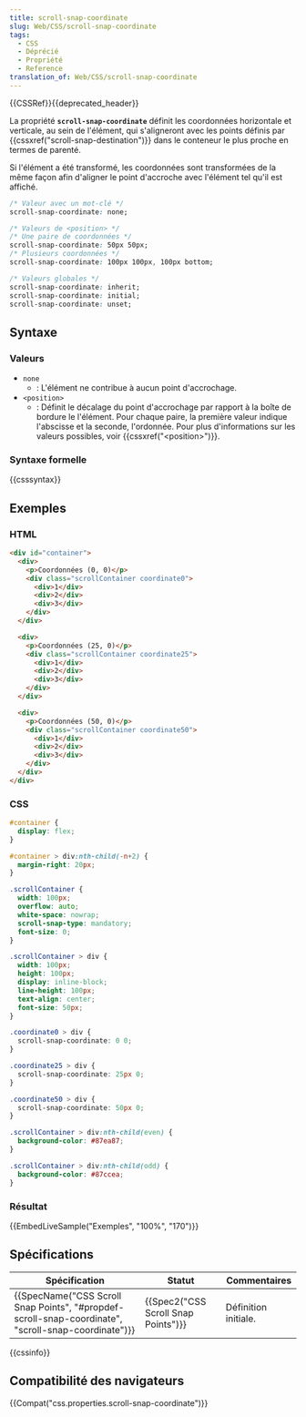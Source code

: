 ```yaml
---
title: scroll-snap-coordinate
slug: Web/CSS/scroll-snap-coordinate
tags:
  - CSS
  - Déprécié
  - Propriété
  - Reference
translation_of: Web/CSS/scroll-snap-coordinate
---
```

{{CSSRef}}{{deprecated_header}}

La propriété **`scroll-snap-coordinate`** définit les coordonnées horizontale et verticale, au sein de l'élément, qui s'aligneront avec les points définis par {{cssxref("scroll-snap-destination")}} dans le conteneur le plus proche en termes de parenté.

Si l'élément a été transformé, les coordonnées sont transformées de la même façon afin d'aligner le point d'accroche avec l'élément tel qu'il est affiché.

```css
/* Valeur avec un mot-clé */
scroll-snap-coordinate: none;

/* Valeurs de <position> */
/* Une paire de coordonnées */
scroll-snap-coordinate: 50px 50px;
/* Plusieurs coordonnées */
scroll-snap-coordinate: 100px 100px, 100px bottom;

/* Valeurs globales */
scroll-snap-coordinate: inherit;
scroll-snap-coordinate: initial;
scroll-snap-coordinate: unset;
```

## Syntaxe

### Valeurs

- `none`
  - : L'élément ne contribue à aucun point d'accrochage.
- `<position>`
  - : Définit le décalage du point d'accrochage par rapport à la boîte de bordure le l'élément. Pour chaque paire, la première valeur indique l'abscisse et la seconde, l'ordonnée. Pour plus d'informations sur les valeurs possibles, voir {{cssxref("&lt;position&gt;")}}.

### Syntaxe formelle

{{csssyntax}}

## Exemples

### HTML

```html
<div id="container">
  <div>
    <p>Coordonnées (0, 0)</p>
    <div class="scrollContainer coordinate0">
      <div>1</div>
      <div>2</div>
      <div>3</div>
    </div>
  </div>

  <div>
    <p>Coordonnées (25, 0)</p>
    <div class="scrollContainer coordinate25">
      <div>1</div>
      <div>2</div>
      <div>3</div>
    </div>
  </div>

  <div>
    <p>Coordonnées (50, 0)</p>
    <div class="scrollContainer coordinate50">
      <div>1</div>
      <div>2</div>
      <div>3</div>
    </div>
  </div>
</div>
```

### CSS

```css
#container {
  display: flex;
}

#container > div:nth-child(-n+2) {
  margin-right: 20px;
}

.scrollContainer {
  width: 100px;
  overflow: auto;
  white-space: nowrap;
  scroll-snap-type: mandatory;
  font-size: 0;
}

.scrollContainer > div {
  width: 100px;
  height: 100px;
  display: inline-block;
  line-height: 100px;
  text-align: center;
  font-size: 50px;
}

.coordinate0 > div {
  scroll-snap-coordinate: 0 0;
}

.coordinate25 > div {
  scroll-snap-coordinate: 25px 0;
}

.coordinate50 > div {
  scroll-snap-coordinate: 50px 0;
}

.scrollContainer > div:nth-child(even) {
  background-color: #87ea87;
}

.scrollContainer > div:nth-child(odd) {
  background-color: #87ccea;
}
```

### Résultat

{{EmbedLiveSample("Exemples", "100%", "170")}}

## Spécifications

| Spécification                                                                                                                        | Statut                                           | Commentaires         |
| ------------------------------------------------------------------------------------------------------------------------------------ | ------------------------------------------------ | -------------------- |
| {{SpecName("CSS Scroll Snap Points", "#propdef-scroll-snap-coordinate", "scroll-snap-coordinate")}} | {{Spec2("CSS Scroll Snap Points")}} | Définition initiale. |

{{cssinfo}}

## Compatibilité des navigateurs

{{Compat("css.properties.scroll-snap-coordinate")}}
